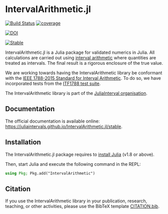 # IntervalArithmetic.jl

[![Build Status](https://github.com/JuliaIntervals/IntervalArithmetic.jl/workflows/CI/badge.svg)](https://github.com/JuliaIntervals/IntervalArithmetic.jl/actions/workflows/CI.yml)
[![coverage](https://codecov.io/gh/JuliaIntervals/IntervalArithmetic.jl/branch/master/graph/badge.svg)](https://codecov.io/gh/JuliaIntervals/IntervalArithmetic.jl)

[![DOI](https://zenodo.org/badge/87007945.svg)](https://zenodo.org/badge/latestdoi/87007945)

[![Stable](https://img.shields.io/badge/docs-stable-blue.svg)](https://juliaintervals.github.io/IntervalArithmetic.jl/stable)

IntervalArithmetic.jl is a Julia package for validated numerics in Julia. All calculations are carried out using [interval arithmetic](https://en.wikipedia.org/wiki/Interval_arithmetic) where quantities are treated as intervals. The final result is a rigorous enclosure of the true value.

We are working towards having the IntervalArithmetic library be conformant with the [IEEE 1788-2015 Standard for Interval Arithmetic](https://standards.ieee.org/findstds/standard/1788-2015.html). To do so, we have incorporated tests from the [ITF1788 test suite](https://github.com/JuliaIntervals/ITF1788.jl).

The IntervalArithmetic library is part of the [JuliaInterval organisation](https://juliaintervals.github.io).

## Documentation

The official documentation is available online: https://juliaintervals.github.io/IntervalArithmetic.jl/stable.

## Installation

The IntervalArithmetic.jl package requires to [install Julia](https://julialang.org/downloads/) (v1.8 or above).

Then, start Julia and execute the following command in the REPL:

```julia
using Pkg; Pkg.add("IntervalArithmetic")
```

## Citation

If you use the IntervalArithmetic library in your publication, research, teaching, or other activities, please use the BibTeX template [CITATION.bib](https://github.com/JuliaIntervals/IntervalArithmetic.jl/blob/main/CITATION.bib).
